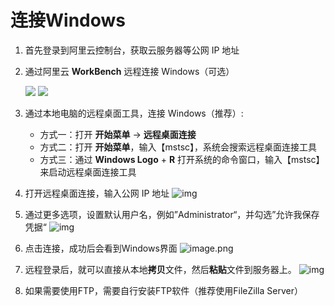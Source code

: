 # 连接Windows

1. 首先登录到阿里云控制台，获取云服务器等公网 IP 地址

2. 通过阿里云 **WorkBench** 远程连接 Windows（可选）

   ![](https://libs.websoft9.com/Websoft9/DocsPicture/zh/aliyun/aliyun-remoteconnectweb-websoft9.png)
   ![](https://libs.websoft9.com/Websoft9/DocsPicture/zh/aliyun/aliyun-rdpremote-websoft9.png)

3. 通过本地电脑的远程桌面工具，连接 Windows（推荐）: 

   - 方式一：打开 **开始菜单** -> **远程桌面连接**
   - 方式二：打开 **开始菜单**，输入【mstsc】，系统会搜索远程桌面连接工具
   - 方式三：通过 **Windows Logo** + **R** 打开系统的命令窗口，输入【mstsc】来启动远程桌面连接工具

4. 打开远程桌面连接，输入公网 IP 地址
   ![img](http://libs.websoft9.com/Websoft9/DocsPicture/zh/windows/windows-remote.png)

5. 通过更多选项，设置默认用户名，例如”Administrator“，并勾选”允许我保存凭据“
   ![img](http://libs.websoft9.com/Websoft9/DocsPicture/zh/windows/windows-remote-login.png)

6. 点击连接，成功后会看到Windows界面
   ![image.png](http://libs.websoft9.com/Websoft9/DocsPicture/en/azure/azure-windows2019desktop-websoft9.png)

7. 远程登录后，就可以直接从本地**拷贝**文件，然后**粘贴**文件到服务器上。
   ![img](https://libs.websoft9.com/Websoft9/DocsPicture/en/azure/azure-copyfilewin-websoft9.png)

8. 如果需要使用FTP，需要自行安装FTP软件（推荐使用FileZilla Server）